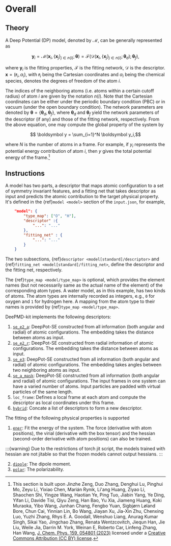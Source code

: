 # Overall

## Theory

A Deep Potential (DP) model, denoted by $\mathcal{M}$, can be generally represented as

```math
\boldsymbol y_i = \mathcal M (\boldsymbol x_i, \{\boldsymbol x_j\}_{j\in n(i)}; \boldsymbol \theta)
= \mathcal{F} \big( \mathcal{D} (\boldsymbol x_i, \{\boldsymbol x_j\}_{j\in n(i)}; \boldsymbol \theta_d) ; \boldsymbol \theta_f \big),
```

where $\boldsymbol{y}_i$ is the fitting properties, $\mathcal{F}$ is the fitting network, $\mathcal{D}$ is the descriptor.
$\boldsymbol{x} = (\boldsymbol r_i, \alpha_i)$, with $\boldsymbol r_i$ being the Cartesian coordinates and $\alpha_i$ being the chemical species, denotes the degrees of freedom of the atom $i$.

The indices of the neighboring atoms (i.e. atoms within a certain cutoff radius) of atom $i$ are given by the notation $n(i)$.
Note that the Cartesian coordinates can be either under the periodic boundary condition (PBC) or in vacuum (under the open boundary condition).
The network parameters are denoted by $\boldsymbol \theta = \{\boldsymbol \theta_d, \boldsymbol \theta_f\}$, where $\boldsymbol \theta_d$ and $\boldsymbol\theta_f$ yield the network parameters of the descriptor (if any) and those of the fitting network, respectively.
From the above equation, one may compute the global property of the system by

```math
    \boldsymbol y = \sum_{i=1}^N \boldsymbol y_i,
```

where $N$ is the number of atoms in a frame.
For example, if $y_i$ represents the potential energy contribution of atom $i$, then $y$ gives the total potential energy of the frame.[^1]

[^1]: This section is built upon Jinzhe Zeng, Duo Zhang, Denghui Lu, Pinghui Mo, Zeyu Li, Yixiao Chen, Marián Rynik, Li'ang Huang, Ziyao Li, Shaochen Shi, Yingze Wang, Haotian Ye, Ping Tuo, Jiabin Yang, Ye Ding, Yifan Li, Davide Tisi, Qiyu Zeng, Han Bao, Yu Xia, Jiameng Huang, Koki Muraoka, Yibo Wang, Junhan Chang, Fengbo Yuan, Sigbjørn Løland Bore, Chun Cai, Yinnian Lin, Bo Wang, Jiayan Xu, Jia-Xin Zhu, Chenxing Luo, Yuzhi Zhang, Rhys E. A. Goodall, Wenshuo Liang, Anurag Kumar Singh, Sikai Yao, Jingchao Zhang, Renata Wentzcovitch, Jiequn Han, Jie Liu, Weile Jia, Darrin M. York, Weinan E, Roberto Car, Linfeng Zhang, Han Wang, [J. Chem. Phys. 159, 054801 (2023)](https://doi.org/10.1063/5.0155600) licensed under a [Creative Commons Attribution (CC BY) license](http://creativecommons.org/licenses/by/4.0/).

## Instructions

A model has two parts, a descriptor that maps atomic configuration to a set of symmetry invariant features, and a fitting net that takes descriptor as input and predicts the atomic contribution to the target physical property. It's defined in the {ref}`model <model>` section of the `input.json`, for example,

```json
    "model": {
        "type_map":	["O", "H"],
        "descriptor" :{
            "...": "..."
        },
        "fitting_net" : {
            "...": "..."
        }
    }
```

The two subsections, {ref}`descriptor <model[standard]/descriptor>` and {ref}`fitting_net <model[standard]/fitting_net>`, define the descriptor and the fitting net, respectively.

The {ref}`type_map <model/type_map>` is optional, which provides the element names (but not necessarily same as the actual name of the element) of the corresponding atom types. A water model, as in this example, has two kinds of atoms. The atom types are internally recorded as integers, e.g., `0` for oxygen and `1` for hydrogen here. A mapping from the atom type to their names is provided by {ref}`type_map <model/type_map>`.

DeePMD-kit implements the following descriptors:

1. [`se_e2_a`](train-se-e2-a.md): DeepPot-SE constructed from all information (both angular and radial) of atomic configurations. The embedding takes the distance between atoms as input.
2. [`se_e2_r`](train-se-e2-r.md): DeepPot-SE constructed from radial information of atomic configurations. The embedding takes the distance between atoms as input.
3. [`se_e3`](train-se-e3.md): DeepPot-SE constructed from all information (both angular and radial) of atomic configurations. The embedding takes angles between two neighboring atoms as input.
4. [`se_a_mask`](train-se-a-mask.md): DeepPot-SE constructed from all information (both angular and radial) of atomic configurations. The input frames in one system can have a varied number of atoms. Input particles are padded with virtual particles of the same length.
5. `loc_frame`: Defines a local frame at each atom and compute the descriptor as local coordinates under this frame.
6. [`hybrid`](train-hybrid.md): Concate a list of descriptors to form a new descriptor.

The fitting of the following physical properties is supported

1. [`ener`](train-energy.md): Fit the energy of the system. The force (derivative with atom positions), the virial (derivative with the box tensor) and the hessian (second-order derivative with atom positions) can also be trained.

:::{warning}
Due to the restrictions of torch jit script, the models trained with hessian are not jitable so that the frozen models cannot output hessians.
:::

2. [`dipole`](train-fitting-tensor.md): The dipole moment.
3. [`polar`](train-fitting-tensor.md): The polarizability.
